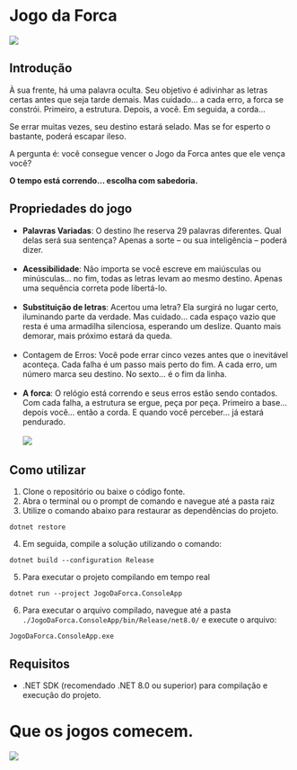 ﻿# Jogo da Forca

![](https://beafraid.wordpress.com/wp-content/uploads/2016/07/jigsaw.gif)

## Introdução

À sua frente, há uma palavra oculta. Seu objetivo é adivinhar as letras certas antes que seja tarde demais. Mas cuidado… a cada erro, a forca se constrói. Primeiro, a estrutura. Depois, a você. Em seguida, a corda…

Se errar muitas vezes, seu destino estará selado. Mas se for esperto o bastante, poderá escapar ileso.

A pergunta é: você consegue vencer o Jogo da Forca antes que ele vença você?

**O tempo está correndo… escolha com sabedoria.**

## Propriedades do jogo

- **Palavras Variadas**: O destino lhe reserva 29 palavras diferentes. Qual delas será sua sentença? Apenas a sorte – ou sua inteligência – poderá dizer.
<br> <br>
- **Acessibilidade**: Não importa se você escreve em maiúsculas ou minúsculas… no fim, todas as letras levam ao mesmo destino. Apenas uma sequência correta pode libertá-lo.
<br> <br>
- **Substituição de letras**: Acertou uma letra? Ela surgirá no lugar certo, iluminando parte da verdade. Mas cuidado… cada espaço vazio que resta é uma armadilha silenciosa, esperando um deslize. Quanto mais demorar, mais próximo estará da queda.
<br> <br>
- Contagem de Erros: Você pode errar cinco vezes antes que o inevitável aconteça. Cada falha é um passo mais perto do fim. A cada erro, um número marca seu destino. No sexto… é o fim da linha.
<br><br>
- **A forca**: O relógio está correndo e seus erros estão sendo contados. Com cada falha, a estrutura se ergue, peça por peça. Primeiro a base… depois você… então a corda. E quando você perceber… já estará pendurado.
<br> <br>
![](https://i.imgur.com/jiIzwkT.gif)

## Como utilizar

1. Clone o repositório ou baixe o código fonte.
2. Abra o terminal ou o prompt de comando e navegue até a pasta raiz
3. Utilize o comando abaixo para restaurar as dependências do projeto.

```
dotnet restore
```

4. Em seguida, compile a solução utilizando o comando:
   
```
dotnet build --configuration Release
```

5. Para executar o projeto compilando em tempo real
   
```
dotnet run --project JogoDaForca.ConsoleApp
```

6. Para executar o arquivo compilado, navegue até a pasta `./JogoDaForca.ConsoleApp/bin/Release/net8.0/` e execute o arquivo:
   
```
JogoDaForca.ConsoleApp.exe
```

## Requisitos

- .NET SDK (recomendado .NET 8.0 ou superior) para compilação e execução do projeto.

# Que os jogos comecem.
![](https://us.v-cdn.net/6030815/uploads/304/9NRFE1HGPT1S.gif)
